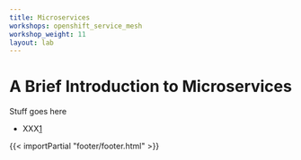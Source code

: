 ```yaml
---
title: Microservices
workshops: openshift_service_mesh
workshop_weight: 11
layout: lab
---
```


# A Brief Introduction to Microservices
Stuff goes here


* XXX[1]

[1]: https://xxxx

{{< importPartial "footer/footer.html" >}}